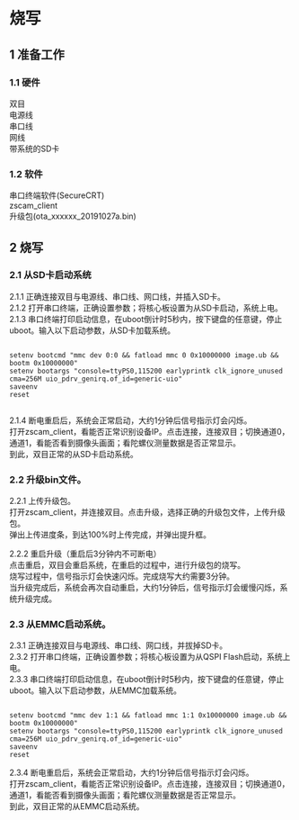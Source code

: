 # 烧写



## 1 准备工作
### 1.1 硬件
双目   
电源线   
串口线   
网线   
带系统的SD卡    

### 1.2 软件
串口终端软件(SecureCRT)     
zscam_client   
升级包(ota_xxxxxx_20191027a.bin)    


## 2 烧写

### 2.1 从SD卡启动系统

2.1.1 正确连接双目与电源线、串口线、网口线，并插入SD卡。    
2.1.2 打开串口终端，正确设置参数；将核心板设置为从SD卡启动，系统上电。    
2.1.3 串口终端打印启动信息，在uboot倒计时5秒内，按下键盘的任意键，停止uboot。输入以下启动参数，从SD卡加载系统。   
```

setenv bootcmd "mmc dev 0:0 && fatload mmc 0 0x10000000 image.ub && bootm 0x10000000"
setenv bootargs "console=ttyPS0,115200 earlyprintk clk_ignore_unused cma=256M uio_pdrv_genirq.of_id=generic-uio"
saveenv
reset


```    

	
2.1.4 断电重启后，系统会正常启动，大约1分钟后信号指示灯会闪烁。    
打开zscam_client，看能否正常识别设备IP。点击连接，连接双目；切换通道0，通道1，看能否看到摄像头画面；看陀螺仪测量数据是否正常显示。    
到此，双目正常的从SD卡启动系统。


### 2.2 升级bin文件。
2.2.1 上传升级包。   
打开zscam_client，并连接双目。点击升级，选择正确的升级包文件，上传升级包。     
弹出上传进度条，到达100%时上传完成，并弹出提升框。    

2.2.2 重启升级（重启后3分钟内不可断电）     
点击重启，双目会重启系统，在重启的过程中，进行升级包的烧写。   
烧写过程中，信号指示灯会快速闪烁。完成烧写大约需要3分钟。     
当升级完成后，系统会再次自动重启，大约1分钟后，信号指示灯会缓慢闪烁，系统升级完成。    


### 2.3 从EMMC启动系统。
2.3.1 正确连接双目与电源线、串口线、网口线，并拔掉SD卡。    
2.3.2 打开串口终端，正确设置参数；将核心板设置为从QSPI Flash启动，系统上电。   
2.3.3 串口终端打印启动信息，在uboot倒计时5秒内，按下键盘的任意键，停止uboot。输入以下启动参数，从EMMC加载系统。   
```

setenv bootcmd "mmc dev 1:1 && fatload mmc 1:1 0x10000000 image.ub && bootm 0x10000000"
setenv bootargs "console=ttyPS0,115200 earlyprintk clk_ignore_unused cma=256M uio_pdrv_genirq.of_id=generic-uio"
saveenv
reset

```   

	
2.3.4 断电重启后，系统会正常启动，大约1分钟后信号指示灯会闪烁。    
打开zscam_client，看能否正常识别设备IP。点击连接，连接双目；切换通道0，通道1，看能否看到摄像头画面；看陀螺仪测量数据是否正常显示。    
到此，双目正常的从EMMC启动系统。





































